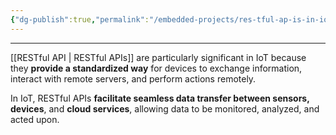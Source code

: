 ```yaml
---
{"dg-publish":true,"permalink":"/embedded-projects/res-tful-ap-is-in-io-t/"}
---
```


---

[[RESTful API \| RESTful APIs]] are particularly significant in IoT because they **provide a standardized way** for devices to exchange information, interact with remote servers, and perform actions remotely.

In IoT, RESTful APIs **facilitate seamless data transfer between sensors, devices**, and **cloud services**, allowing data to be monitored, analyzed, and acted upon.